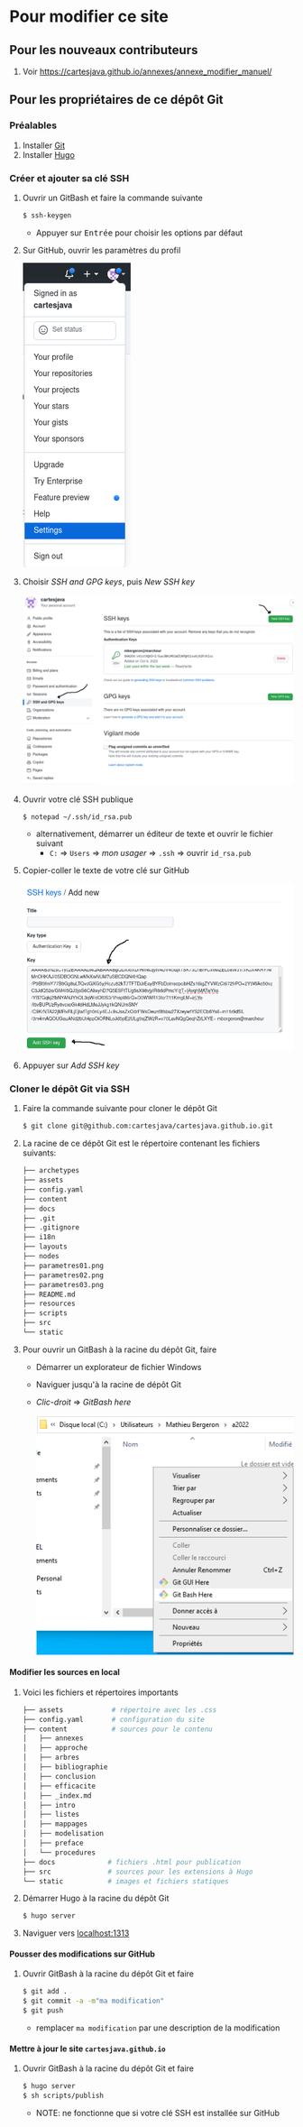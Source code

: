 # Pour modifier ce site

## Pour les nouveaux contributeurs

1. Voir https://cartesjava.github.io/annexes/annexe_modifier_manuel/

## Pour les propriétaires de ce dépôt Git

### Préalables

1. Installer <a href="https://git-scm.com/downloads">Git</a>
1. Installer <a href="https://gohugo.io/installation">Hugo</a>

### Créer et ajouter sa clé SSH

1. Ouvrir un GitBash et faire la commande suivante

    ```bash
    $ ssh-keygen
    ```

    * Appuyer sur <kbd>Entrée</kbd> pour choisir les options par défaut

1. Sur GitHub, ouvrir les paramètres du profil

    <img src="parametres01.png"/>

1. Choisir *SSH and GPG keys*, puis *New SSH key*

    <img src="parametres02.png"/>

1. Ouvrir votre clé SSH publique 

    ```bash
    $ notepad ~/.ssh/id_rsa.pub
    ```

    * alternativement, démarrer un éditeur de texte et ouvrir le fichier suivant
        * `C:` => `Users` => *mon usager* => `.ssh` => ouvrir `id_rsa.pub`

1. Copier-coller le texte de votre clé sur GitHub

    <img src="parametres03.png"/>

1. Appuyer sur *Add SSH key*

### Cloner le dépôt Git via SSH

1. Faire la commande suivante pour cloner le dépôt Git

    ```bash
    $ git clone git@github.com:cartesjava/cartesjava.github.io.git 
    ```

1. La racine de ce dépôt Git est le répertoire contenant les fichiers suivants:

    ```bash
    ├── archetypes
    ├── assets
    ├── config.yaml
    ├── content
    ├── docs
    ├── .git
    ├── .gitignore
    ├── i18n
    ├── layouts
    ├── nodes
    ├── parametres01.png
    ├── parametres02.png
    ├── parametres03.png
    ├── README.md
    ├── resources
    ├── scripts
    ├── src
    └── static
    ```

1. Pour ouvrir un GitBash à la racine du dépôt Git, faire
    * Démarrer un explorateur de fichier Windows
    * Naviguer jusqu'à la racine de dépôt Git
    * *Clic-droit* => *GitBash here*

        <img src="ouvrir_gitbash.png"/>


#### Modifier les sources en local

1. Voici les fichiers et répertoires importants

    ```bash
    ├── assets            # répertoire avec les .css
    ├── config.yaml       # configuration du site
    ├── content           # sources pour le contenu
    │   ├── annexes         
    │   ├── approche
    │   ├── arbres
    │   ├── bibliographie
    │   ├── conclusion
    │   ├── efficacite
    │   ├── _index.md
    │   ├── intro
    │   ├── listes
    │   ├── mappages
    │   ├── modelisation
    │   ├── preface
    │   └── procedures
    ├── docs             # fichiers .html pour publication
    ├── src              # sources pour les extensions à Hugo
    └── static           # images et fichiers statiques
    ```

1. Démarrer Hugo à la racine du dépôt Git

    ```bash
    $ hugo server
    ```

1. Naviguer vers <a href="http://localhost:1313" target="blank">localhost:1313</a>

#### Pousser des modifications sur GitHub

1. Ouvrir GitBash à la racine du dépôt Git et faire

    ```bash
    $ git add .
    $ git commit -a -m"ma modification"
    $ git push
    ```

    * remplacer `ma modification` par une description de la modification

#### Mettre à jour le site `cartesjava.github.io`

1. Ouvrir GitBash à la racine du dépôt Git et faire

    ```bash
    $ hugo server
    $ sh scripts/publish
    ```

    * NOTE: ne fonctionne que si votre clé SSH est installée sur GitHub
    
